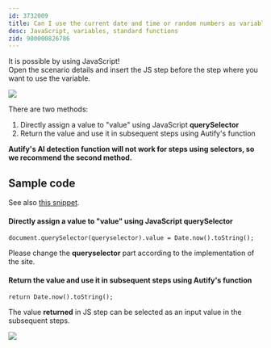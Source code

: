 ```yaml
---
id: 3732009
title: Can I use the current date and time or random numbers as variables?
desc: JavaScript, variables, standard functions
zid: 900000826786
---
```


It is possible by using JavaScript! <br>Open the scenario details and insert the JS step before the step where you want to use the variable.

![](https://downloads.intercomcdn.com/i/o/186692887/95d006e6019451254152571c/_2019-09-25_2.01.22+%284%29.png)

There are two methods:

1. Directly assign a value to "value" using JavaScript **querySelector**
2. Return the value and use it in subsequent steps using Autify's function

**Autify's AI detection function will not work for steps using selectors, so we recommend the second method. <br>**

## Sample code

See also [this snippet](https://github.com/autifyhq/autify-javascript-snippets/blob/master/snippets/generate-random-value.js).

#### Directly assign a value to "value" using JavaScript querySelector

```
document.querySelector(queryselector).value = Date.now().toString();
```

Please change the **queryselector** part according to the implementation of the site. <br>

#### Return the value and use it in subsequent steps using Autify's function

```
return Date.now().toString();
```

The value **returned** in JS step can be selected as an input value in the subsequent steps.

![](https://downloads.intercomcdn.com/i/o/186693915/b7bc84498fd6e92c680b4c5b/%E3%82%B9%E3%82%AF%E3%83%AA%E3%83%BC%E3%83%B3%E3%82%B7%E3%83%A7%E3%83%83%E3%83%88+2020-02-21+18.18.13.png)
